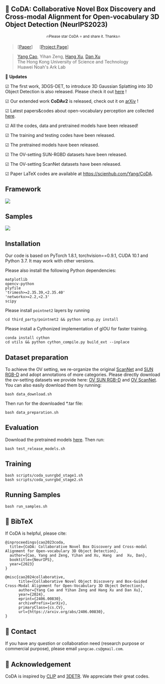 
## :book: CoDA: Collaborative Novel Box Discovery and Cross-modal Alignment for Open-vocabulary 3D Object Detection (NeurIPS2023)
<p align="center">
  <small> 🔥Please star CoDA ⭐ and share it. Thanks🔥 </small>
</p>

> [[Paper](https://arxiv.org/abs/2310.02960)] &emsp; [[Project Page](https://yangcaoai.github.io/publications/CoDA.html)] <br>
<!-- > [Yang Cao](https://yangcaoai.github.io/), Yihan Zeng, [Hang Xu](https://xuhangcn.github.io/), [Dan Xu](https://www.danxurgb.net) <br> -->
<!-- > The Hong Kong University of Science and Technology, Huawei Noah's Ark Lab -->
> [Yang Cao](https://yangcaoai.github.io/), Yihan Zeng, [Hang Xu](https://xuhangcn.github.io/), [Dan Xu](https://www.danxurgb.net) <br>
> The Hong Kong University of Science and Technology<br>
> Huawei Noah's Ark Lab

:triangular_flag_on_post: **Updates**  

&#9745; The first work, 3DGS-DET, to introduce 3D Gaussian Splatting into 3D Object Detection is also released. Please check it out [here](https://arxiv.org/pdf/2410.01647) !

&#9745; Our extended work **CoDAv2** is released, check out it on [arXiv](https://arxiv.org/abs/2406.00830) !

&#9745; Latest papers&codes about open-vocabulary perception are collected [here](https://github.com/yangcaoai/Awesome-Open-Vocabulary-Perception).

&#9745; All the codes, data and pretrained models have been released!

&#9745; The training and testing codes have been released.

&#9745; The pretrained models have been released.

&#9745; The OV-setting SUN-RGBD datasets have been released.  

&#9745; The OV-setting ScanNet datasets have been released.

&#9745; Paper LaTeX codes are available at https://scienhub.com/Yang/CoDA.

## Framework  
<img src="assets/ov3d_det.png">

## Samples  
<img src="assets/CoDA_sup_fig0_v3_cropped_compressed_v2.jpg">

## Installation
Our code is based on PyTorch 1.8.1, torchvision==0.9.1, CUDA 10.1 and Python 3.7. It may work with other versions.

Please also install the following Python dependencies:

```
matplotlib
opencv-python
plyfile
'trimesh>=2.35.39,<2.35.40'
'networkx>=2.2,<2.3'
scipy
```

Please install `pointnet2` layers by running

```
cd third_party/pointnet2 && python setup.py install
```

Please install a Cythonized implementation of gIOU for faster training.
```
conda install cython
cd utils && python cython_compile.py build_ext --inplace
```

## Dataset preparation

To achieve the OV setting, we re-organize the original [ScanNet](https://github.com/facebookresearch/votenet/tree/main/scannet) and [SUN RGB-D](https://github.com/facebookresearch/votenet/tree/main/sunrgbd) and adopt annotations of more categories. Please directly download the ov-setting datasets we provide here: [OV SUN RGB-D](https://hkustconnect-my.sharepoint.com/:f:/g/personal/ycaobd_connect_ust_hk/EqeHrtMq5aZBmnZUR79vub4B9HZIBxYLd5K7z6VuvemHzg?e=e7ooDv) and [OV ScanNet](https://hkustconnect-my.sharepoint.com/:f:/g/personal/ycaobd_connect_ust_hk/EsqoPe7-VFxOlY0a-v1-vPwBSiEHoGRTgK5cLIhnjyXiEQ?e=jY7nKT). You can also easily download them by running:
```
bash data_download.sh
```

Then run for the downloaded *.tar file:
```
bash data_preparation.sh
```

## Evaluation
Download the pretrained models [here](https://drive.google.com/file/d/1fTKX1ML5u8jJ249GwAYqdCZGs941907H/view?usp=drive_link).
Then run:
```
bash test_release_models.sh
```

## Training
```
bash scripts/coda_sunrgbd_stage1.sh
bash scripts/coda_sunrgbd_stage2.sh
```
## Running Samples
```
bash run_samples.sh
```

## :scroll: BibTeX
If CoDA is helpful, please cite:
```
@inproceedings{cao2023coda,
  title={CoDA: Collaborative Novel Box Discovery and Cross-modal Alignment for Open-vocabulary 3D Object Detection},
  author={Cao, Yang and Zeng, Yihan and Xu, Hang  and  Xu, Dan},
  booktitle={NeurIPS},
  year={2023}
}

@misc{cao2024collaborative,
      title={Collaborative Novel Object Discovery and Box-Guided Cross-Modal Alignment for Open-Vocabulary 3D Object Detection}, 
      author={Yang Cao and Yihan Zeng and Hang Xu and Dan Xu},
      year={2024},
      eprint={2406.00830},
      archivePrefix={arXiv},
      primaryClass={cs.CV},
      url={https://arxiv.org/abs/2406.00830}, 
}
```

## :e-mail: Contact

If you have any question or collaboration need (research purpose or commercial purpose), please email `yangcao.cs@gmail.com`.

## :scroll: Acknowledgement
CoDA is inspired by [CLIP](https://github.com/openai/CLIP) and [3DETR](https://github.com/facebookresearch/3detr). We appreciate their great codes.

